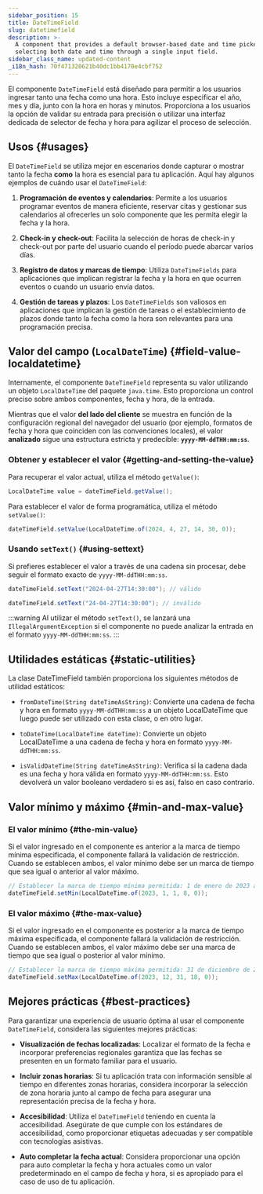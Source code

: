 ```yaml
---
sidebar_position: 15
title: DateTimeField
slug: datetimefield
description: >-
  A component that provides a default browser-based date and time picker for
  selecting both date and time through a single input field.
sidebar_class_name: updated-content
_i18n_hash: 70f471320621b40dc1bb4170e4cbf752
---
```

<DocChip chip='shadow' />
<DocChip chip='name' label="dwc-field" />
<DocChip chip='since' label='23.02' />
<JavadocLink type="foundation" location="com/webforj/component/field/DateTimeField" top='true'/>

<ParentLink parent="Field" />

El componente `DateTimeField` está diseñado para permitir a los usuarios ingresar tanto una fecha como una hora. Esto incluye especificar el año, mes y día, junto con la hora en horas y minutos. Proporciona a los usuarios la opción de validar su entrada para precisión o utilizar una interfaz dedicada de selector de fecha y hora para agilizar el proceso de selección.

<ComponentDemo 
path='/webforj/datetimefield?' 
javaE='https://raw.githubusercontent.com/webforj/webforj-documentation/refs/heads/main/src/main/java/com/webforj/samples/views/fields/datetimefield/DateTimeFieldView.java'
/>

## Usos {#usages}

El `DateTimeField` se utiliza mejor en escenarios donde capturar o mostrar tanto la fecha **como** la hora es esencial para tu aplicación. Aquí hay algunos ejemplos de cuándo usar el `DateTimeField`:

1. **Programación de eventos y calendarios**: Permite a los usuarios programar eventos de manera eficiente, reservar citas y gestionar sus calendarios al ofrecerles un solo componente que les permita elegir la fecha y la hora.
<!-- vale off -->
2. **Check-in y check-out**: Facilita la selección de horas de check-in y check-out por parte del usuario cuando el período puede abarcar varios días.
<!-- vale on -->
3. **Registro de datos y marcas de tiempo**: Utiliza `DateTimeFields` para aplicaciones que implican registrar la fecha y la hora en que ocurren eventos o cuando un usuario envía datos.

4. **Gestión de tareas y plazos**: Los `DateTimeFields` son valiosos en aplicaciones que implican la gestión de tareas o el establecimiento de plazos donde tanto la fecha como la hora son relevantes para una programación precisa.

## Valor del campo (`LocalDateTime`) {#field-value-localdatetime}

Internamente, el componente `DateTimeField` representa su valor utilizando un objeto `LocalDateTime` del paquete `java.time`. Esto proporciona un control preciso sobre ambos componentes, fecha y hora, de la entrada.

Mientras que el valor **del lado del cliente** se muestra en función de la configuración regional del navegador del usuario (por ejemplo, formatos de fecha y hora que coinciden con las convenciones locales), el valor **analizado** sigue una estructura estricta y predecible: **`yyyy-MM-ddTHH:mm:ss`**.

### Obtener y establecer el valor {#getting-and-setting-the-value}

Para recuperar el valor actual, utiliza el método `getValue()`:

```java
LocalDateTime value = dateTimeField.getValue();
```

Para establecer el valor de forma programática, utiliza el método `setValue()`:

```java
dateTimeField.setValue(LocalDateTime.of(2024, 4, 27, 14, 30, 0));
```

### Usando `setText()` {#using-settext}

Si prefieres establecer el valor a través de una cadena sin procesar, debe seguir el formato exacto de `yyyy-MM-ddTHH:mm:ss`.

```java
dateTimeField.setText("2024-04-27T14:30:00"); // válido

dateTimeField.setText("24-04-27T14:30:00"); // inválido
```

:::warning
 Al utilizar el método `setText()`, se lanzará una `IllegalArgumentException` si el componente no puede analizar la entrada en el formato `yyyy-MM-ddTHH:mm:ss`.
:::

## Utilidades estáticas {#static-utilities}

La clase DateTimeField también proporciona los siguientes métodos de utilidad estáticos:

- `fromDateTime(String dateTimeAsString)`: Convierte una cadena de fecha y hora en formato `yyyy-MM-ddTHH:mm:ss` a un objeto LocalDateTime que luego puede ser utilizado con esta clase, o en otro lugar.

- `toDateTime(LocalDateTime dateTime)`: Convierte un objeto LocalDateTime a una cadena de fecha y hora en formato `yyyy-MM-ddTHH:mm:ss`.

- `isValidDateTime(String dateTimeAsString)`: Verifica si la cadena dada es una fecha y hora válida en formato `yyyy-MM-ddTHH:mm:ss`. Esto devolverá un valor booleano verdadero si es así, falso en caso contrario.

## Valor mínimo y máximo {#min-and-max-value}

### El valor mínimo {#the-min-value}

Si el valor ingresado en el componente es anterior a la marca de tiempo mínima especificada, el componente fallará la validación de restricción. Cuando se establecen ambos, el valor mínimo debe ser un marca de tiempo que sea igual o anterior al valor máximo.

```java
// Establecer la marca de tiempo mínima permitida: 1 de enero de 2023 a las 08:00
dateTimeField.setMin(LocalDateTime.of(2023, 1, 1, 8, 0));
```

### El valor máximo {#the-max-value}

Si el valor ingresado en el componente es posterior a la marca de tiempo máxima especificada, el componente fallará la validación de restricción. Cuando se establecen ambos, el valor máximo debe ser una marca de tiempo que sea igual o posterior al valor mínimo.

```java
// Establecer la marca de tiempo máxima permitida: 31 de diciembre de 2023 a las 18:00
dateTimeField.setMax(LocalDateTime.of(2023, 12, 31, 18, 0));
```

## Mejores prácticas {#best-practices}

Para garantizar una experiencia de usuario óptima al usar el componente `DateTimeField`, considera las siguientes mejores prácticas:

- **Visualización de fechas localizadas**: Localizar el formato de la fecha e incorporar preferencias regionales garantiza que las fechas se presenten en un formato familiar para el usuario.

- **Incluir zonas horarias**: Si tu aplicación trata con información sensible al tiempo en diferentes zonas horarias, considera incorporar la selección de zona horaria junto al campo de fecha para asegurar una representación precisa de la fecha y hora.

- **Accesibilidad**: Utiliza el `DateTimeField` teniendo en cuenta la accesibilidad. Asegúrate de que cumple con los estándares de accesibilidad, como proporcionar etiquetas adecuadas y ser compatible con tecnologías asistivas.

- **Auto completar la fecha actual**: Considera proporcionar una opción para auto completar la fecha y hora actuales como un valor predeterminado en el campo de fecha y hora, si es apropiado para el caso de uso de tu aplicación.
